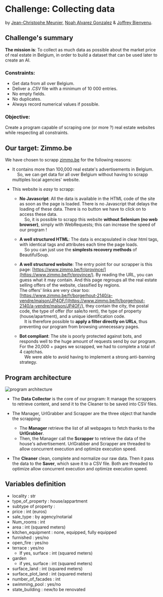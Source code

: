 # Challenge: Collecting data
by [Jean-Christophe Meunier](https://github.com/jcmeunier77), [Noah Alvarez Gonzalez](https://github.com/NoahAlvarezGonzalez) & [Joffrey Bienvenu](https://github.com/Joffreybvn).

## Challenge's summary
**The mission is**: To collect as much data as possible about the market price of real estate in Belgium, in order to build a dataset that can be used later to create an AI.

### Constraints:
 - Get data from all over Belgium.
 - Deliver a *.CSV* file with a minimum of 10 000 entries.
 - No empty fields.
 - No duplicates.
 - Always record numerical values if possible.

### Objective:
Create a program capable of scraping one (or more ?) real estate websites while respecting all constraints.

## Our target: Zimmo.be
We have chosen to scrapp [zimmo.be](https://www.zimmo.be/fr/) for the following reasons:
 - It contains more than 100,000 real estate's advertisements in Belgium.<br>
 <img src="https://raw.githubusercontent.com/Joffreybvn/challenge-collecting-data/master/docs/arrow.svg" width="12"> So, we can get data for all over Belgium without having to scrapp multiples local agencies' website.
 
 
 - This website is *easy* to scrapp:
   - **No Javascript**: All the data is available in the HTML code of the site as soon as the page is loaded. There is no Javascript that delays the loading of these data. There is no button we have to click on to access these data.<br>
 <img src="https://raw.githubusercontent.com/Joffreybvn/challenge-collecting-data/master/docs/arrow.svg" width="12"> So, it is possible to scrapp this website **without Selenium (no web browser)**, simply with WebRequests; this can increase the speed of our program !
 
 
   - **A well structured HTML**: The data is encapsulated in clear html tags, with identical tags and attributes each time the page loads.<br>
 <img src="https://raw.githubusercontent.com/Joffreybvn/challenge-collecting-data/master/docs/arrow.svg" width="12"> So you can just use the **simplests recovery methods** of BeautifulSoup.
 
 
   - **A well structured website**: The entry point for our scrapper is this page: [https://www.zimmo.be/fr/province/](https://www.zimmo.be/fr/province/). By reading the URL, you can guess what it may contain. And this page regroups all the real estate selling offers of the website, classified by regions.<br>The offers' links are very clear too: [https://www.zimmo.be/fr/borgerhout-2140/a-vendre/maison/JP4OF/](https://www.zimmo.be/fr/borgerhout-2140/a-vendre/maison/JP4OF/), they contain the city, the postal code, the type of offer (for sale/to rent), the type of property (house/apartment), and a unique identification code.<br>
<img src="https://raw.githubusercontent.com/Joffreybvn/challenge-collecting-data/master/docs/arrow.svg" width="12"> It is therefore possible to **apply a filter directly on URLs**, thus preventing our program from browsing unnecessary pages.

   - **Bot compliant**: The site is poorly protected against bots, and responds well to the huge amount of requests send by our program. For the 20,000 + pages we scrapped, we had to complete a total of 4 captchas.<br>
<img src="https://raw.githubusercontent.com/Joffreybvn/challenge-collecting-data/master/docs/arrow.svg" width="12"> We were able to avoid having to implement a strong anti-banning strategy.

## Program architecture
![program architecture](https://raw.githubusercontent.com/Joffreybvn/challenge-collecting-data/master/docs/architecture.svg)

- The **Data Collector** is the core of our program: It manage the scrappers to retrieve content, and send it to the Cleaner to be saved into CSV files.

- The Manager, UrlGrabber and Scrapper are the three object that handle the scrapping:
  - The **Manager** retrieve the list of all webpages to fetch thanks to the **UrlGrabber**.
  - Then, the Manager call the **Scrapper** to retrieve the data of the house's advertisement.
UrlGrabber and Scrapper are threaded to allow concurrent execution and optimize execution speed.

- The **Cleaner** clean, complete and normalize our raw data. Then it pass the data to the **Saver**, which save it to a CSV file.
Both are threaded to optimize allow concurrent execution and optimize execution speed.

## Variables definition
 - locality : str
 - type_of_property : house/appartment
 - subtype of property :
 - price : int (euros)
 - sale_type : by agency/notarial
 - Num_rooms : int
 - area : int (squared meters)
 - kitchen_equipment : none, equipped, fully equipped
 - furnished : yes/no
 - open_fire : yes/no
 - terrace : yes/no
   - If yes, surface : int (squared meters)
 - garden
   - if yes, surface : int (squared meters)
 - surface_land : int (squared meters)
 - surface_plot_land : int (squared meters)
 - number_of_facades : int
 - swimming_pool : yes/no
 - state_building : new/to be renovated 

